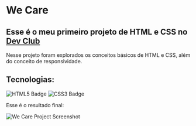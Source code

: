 <h1>We Care</h1>
<h2>Esse é o meu primeiro projeto de HTML e CSS no <a href="https://rodolfomori.com.br/devclub/" target="_blank">Dev Club</a></h2>
<p>Nesse projeto foram explorados os conceitos básicos de HTML e CSS, além do conceito de responsividade.</p>

<h2>Tecnologias:</h2>
<img src="https://img.shields.io/badge/HTML5-E34F26?style=for-the-badge&logo=html5&logoColor=white" alt="HTML5 Badge">
<img src="https://img.shields.io/badge/CSS3-1572B6?style=for-the-badge&logo=css3&logoColor=white" alt="CSS3 Badge">

<p> Esse é o resultado final:</p>
<img src="https://github.com/rob-mp0/we-care/blob/main/img/we-care-desktop.png?raw=true" alt="We Care Project Screenshot">
